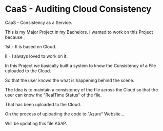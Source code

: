 # CaaS - Auditing Cloud Consistency
CaaS - Consistency as a Service.

This is my Major Project in my Bachelors.
I wanted to work on this Project because ,

  1st - It is based on Cloud.
  
  II - I always loved to work on it.

In this Project we basically built a system to know the Consistency of a File uploaded to the Cloud.

So that the user knows the what is happening behind the scene.

The Idea is to maintain a consistency of the file across the Cloud so that the user can know the "RealTime Status" of the file.

That has been uploaded to the Cloud.

On the process of uploading the code to "Azure" Website...

Will be updating this file ASAP.
